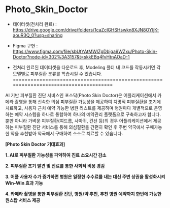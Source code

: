 # Photo_Skin_Doctor

* 데이터셋(전처리 완료) : https://drive.google.com/drive/folders/1caZclGHSHswkn8XJN8OYIjK-aouR3Q_0?usp=sharing
* Figma 구현 : https://www.figma.com/file/sbUtYAtMWlZgDbjqa9WZxu/Photo-Skin-Doctor?node-id=302%3A3157&t=skkEBq4fvHtnAOaD-1

* 전처리 완료된 데이터셋을 다운로드 후, Modeling 폴더 내 코드를 작동시키면 각 모델별로 피부질환 분류를 학습시킬 수 있습니다.
=====================================================================================

AI 기반 피부질환 진단 서비스인 포스닥(Photo Skin Doctor)은 어플리케이션에서 카메라 촬영을 통해 신속한 의심 피부질환 가능성을 제공하여 치명적 피부질환을 조기에 치료하고, 사용자 근처 예약 가능한 병원 리스트를 제공하며 병원마다 개별적으로 운영하는 예약 시스템을 하나로 통합하여 하나의 예약관리 플랫폼으로 구축하고자 합니다. 뿐만 아니라 가벼운 피부질환(여드름, 사마귀, 건선 등)의 경우 어플리케이션에서 제공하는 피부질환 진단 서비스를 통해 의심질환을 간편히 확인 후 주변 약국에서 구매가능한 약을 추천받아 약국에서 구매하여 스스로 치료할 수 있습니다.

**[Photo Skin Doctor 기대효과]**

**1. AI로 피부질환 가능성을 파악하여 진료 소요시간 감소**

**2. 피부질환 조기 발견 및 진료를 통한 사회적 비용 경감**

**3. 어플 사용자 수가 증가하면 병원은 일정한 수수료를 내는 대신 주변 상권을 활성화시켜 Win-Win 효과 가능**

**4. 카메라 촬영을 통한 피부질환 진단, 병원/약 추천, 추천 병원 예약까지 한번에 가능한 원스탑 서비스 제공**

